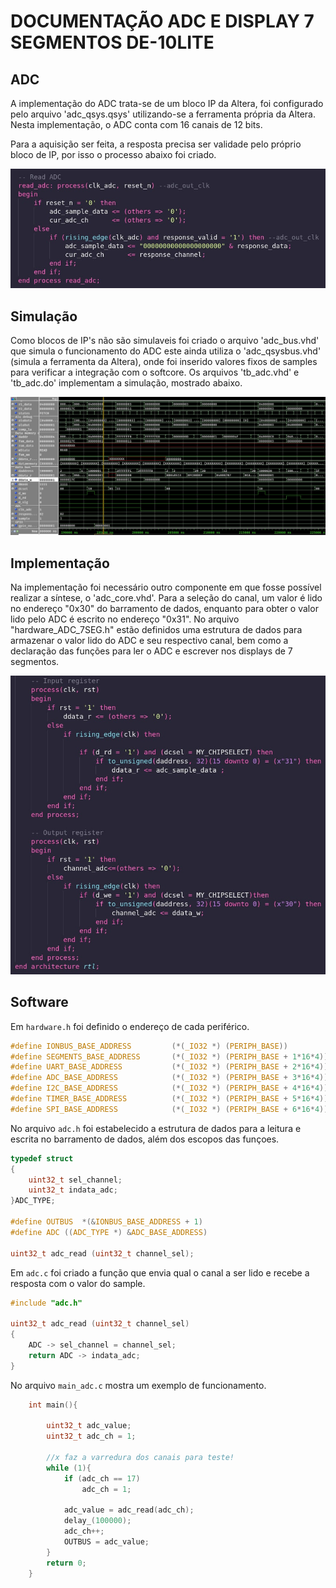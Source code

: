 
# DOCUMENTAÇÃO ADC E DISPLAY 7 SEGMENTOS DE-10LITE

## ADC

A implementação do ADC trata-se de um bloco IP da Altera, foi configurado pelo arquivo 'adc_qsys.qsys' utilizando-se a ferramenta própria da Altera. Nesta implementação, o ADC conta com 16 canais de 12 bits.

Para a aquisição ser feita, a resposta precisa ser validade pelo próprio bloco de IP, por isso o processo abaixo foi criado.

![read_process](../adc/img/read_process.png)

## Simulação

Como blocos de IP's não são simulaveis foi criado o arquivo 'adc_bus.vhd' que simula o funcionamento do ADC  este ainda utiliza o 'adc_qsysbus.vhd' (simula a ferramenta da Altera), onde foi inserido valores fixos de samples para verificar a integração com o softcore. Os arquivos 'tb_adc.vhd' e 'tb_adc.do' implementam a simulação, mostrado abaixo.

![sim_modelsim](../adc/img/sim_modelsim.png)

## Implementação

Na implementação foi necessário outro componente em que fosse possível realizar a síntese, o 'adc_core.vhd'. Para a seleção do canal, um valor é lido no endereço "0x30" do barramento de dados, enquanto para obter o valor lido pelo ADC é escrito no endereço "0x31".
No arquivo "hardware_ADC_7SEG.h" estão definidos uma estrutura de dados para armazenar o valor lido do ADC e seu respectivo canal, bem como a declaração das funções para ler o ADC e escrever nos displays de 7 segmentos.

![implementacao](../adc/img/implementacao.png)

## Software

Em `hardware.h` foi definido o endereço de cada periférico.

```c
#define IONBUS_BASE_ADDRESS 		(*(_IO32 *) (PERIPH_BASE))			    
#define SEGMENTS_BASE_ADDRESS 		(*(_IO32 *) (PERIPH_BASE + 1*16*4))		
#define UART_BASE_ADDRESS 			(*(_IO32 *) (PERIPH_BASE + 2*16*4))	
#define ADC_BASE_ADDRESS 		    (*(_IO32 *) (PERIPH_BASE + 3*16*4))		
#define I2C_BASE_ADDRESS 			(*(_IO32 *) (PERIPH_BASE + 4*16*4))	
#define TIMER_BASE_ADDRESS 			(*(_IO32 *) (PERIPH_BASE + 5*16*4))		
#define SPI_BASE_ADDRESS 		    (*(_IO32 *) (PERIPH_BASE + 6*16*4))	
```

No arquivo `adc.h` foi estabelecido a estrutura de dados para a leitura e escrita no barramento de dados, além dos escopos das funçoes.

```c
typedef struct 
{
	uint32_t sel_channel;   
	uint32_t indata_adc;
}ADC_TYPE;

#define OUTBUS  *(&IONBUS_BASE_ADDRESS + 1)
#define ADC ((ADC_TYPE *) &ADC_BASE_ADDRESS)

uint32_t adc_read (uint32_t channel_sel);
```

Em `adc.c` foi criado a função que envia qual o canal a ser lido e recebe a resposta com o valor do sample.

```c
#include "adc.h"

uint32_t adc_read (uint32_t channel_sel)
{
	ADC -> sel_channel = channel_sel;
    return ADC -> indata_adc;
}
```

No arquivo `main_adc.c` mostra um exemplo de funcionamento.

```c
	int main(){	

		uint32_t adc_value;
		uint32_t adc_ch = 1;
		
		//x faz a varredura dos canais para teste!
		while (1){
			if (adc_ch == 17)
				adc_ch = 1;
			
			adc_value = adc_read(adc_ch);
			delay_(100000);
			adc_ch++;
			OUTBUS = adc_value;
		}
		return 0;
	}
```
